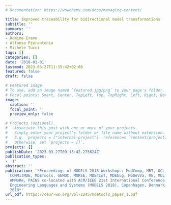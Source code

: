 ```yaml
---
# Documentation: https://wowchemy.com/docs/managing-content/

title: Improved traceability for bidirectional model transformations
subtitle: ''
summary: ''
authors:
- Romina Eramo
- Alfonso Pierantonio
- Michele Tucci
tags: []
categories: []
date: '2018-01-01'
lastmod: 2023-03-27T11:15:42+02:00
featured: false
draft: false

# Featured image
# To use, add an image named `featured.jpg/png` to your page's folder.
# Focal points: Smart, Center, TopLeft, Top, TopRight, Left, Right, BottomLeft, Bottom, BottomRight.
image:
  caption: ''
  focal_point: ''
  preview_only: false

# Projects (optional).
#   Associate this post with one or more of your projects.
#   Simply enter your project's folder or file name without extension.
#   E.g. `projects = ["internal-project"]` references `content/project/deep-learning/index.md`.
#   Otherwise, set `projects = []`.
projects: []
publishDate: '2023-03-27T09:15:42.275624Z'
publication_types:
- '1'
abstract: ''
publication: '*Proceedings of MODELS 2018 Workshops: ModComp, MRT, OCL, FlexMDE, EXE,
  COMMitMDE, MDETools, GEMOC, MORSE, MDE4IoT, MDEbug, MoDeVVa, ME, MULTI, HuFaMo,
  AMMoRe, PAINS co-located with ACM/IEEE 21st International Conference on Model Driven
  Engineering Languages and Systems (MODELS 2018), Copenhagen, Denmark, October, 14,
  2018*'
url_pdf: https://ceur-ws.org/Vol-2245/mdetools_paper_1.pdf
---
```

